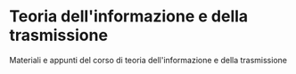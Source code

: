 # Teoria dell'informazione e della trasmissione

Materiali e appunti del corso di teoria dell'informazione e della trasmissione
